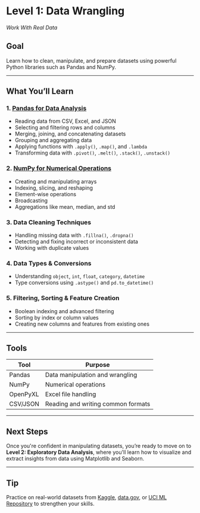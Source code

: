# Level 1: Data Wrangling 

_Work With Real Data_

## Goal
Learn how to clean, manipulate, and prepare datasets using powerful Python libraries such as Pandas and NumPy.

---

## What You’ll Learn

### 1. [Pandas for Data Analysis](https://github.com/Tanu-N-Prabhu/Python/blob/master/Data%20Analysis/Level%201/pandas_for_data_analysis_1.ipynb)
- Reading data from CSV, Excel, and JSON
- Selecting and filtering rows and columns
- Merging, joining, and concatenating datasets
- Grouping and aggregating data
- Applying functions with `.apply()`, `.map()`, and `.lambda`
- Transforming data with `.pivot()`, `.melt()`, `.stack()`, `.unstack()`

### 2. [NumPy for Numerical Operations](https://github.com/Tanu-N-Prabhu/Python/blob/master/Data%20Analysis/Level%201/numPy_for_numerical_operations.ipynb)
- Creating and manipulating arrays
- Indexing, slicing, and reshaping
- Element-wise operations
- Broadcasting
- Aggregations like mean, median, and std

### 3. Data Cleaning Techniques
- Handling missing data with `.fillna()`, `.dropna()`
- Detecting and fixing incorrect or inconsistent data
- Working with duplicate values

### 4. Data Types & Conversions
- Understanding `object`, `int`, `float`, `category`, `datetime`
- Type conversions using `.astype()` and `pd.to_datetime()`

### 5. Filtering, Sorting & Feature Creation
- Boolean indexing and advanced filtering
- Sorting by index or column values
- Creating new columns and features from existing ones

---

## Tools

| Tool       | Purpose                            |
|------------|------------------------------------|
| Pandas     | Data manipulation and wrangling    |
| NumPy      | Numerical operations               |
| OpenPyXL   | Excel file handling                |
| CSV/JSON   | Reading and writing common formats |


---

## Next Steps

Once you're confident in manipulating datasets, you’re ready to move on to **Level 2: Exploratory Data Analysis**, where you'll learn how to visualize and extract insights from data using Matplotlib and Seaborn.

---

## Tip

Practice on real-world datasets from [Kaggle](https://www.kaggle.com/datasets), [data.gov](https://catalog.data.gov/), or [UCI ML Repository](https://archive.ics.uci.edu/ml/index.php) to strengthen your skills.
